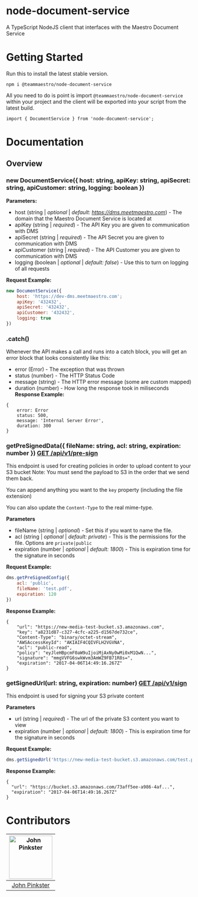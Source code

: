 # node-document-service
A TypeScript NodeJS client that interfaces with the Maestro Document Service

# Getting Started

Run this to install the latest stable version.

```
npm i @teammaestro/node-document-service
```

All you need to do is point is import `@teammaestro/node-document-service` within your project and the client will be exported into your script from the latest build.

`import { DocumentService } from 'node-document-service';`

# Documentation
## Overview
### new DocumentService({ host: string, apiKey: string, apiSecret: string, apiCustomer: string, logging: boolean })
**Parameters:**
* host (string | _optional_ | _default: https://dms.meetmaestro.com_) - The domain that the Maestro Document Service is located at
* apiKey (string | _required_) - The API Key you are given to communication with DMS
* apiSecret (string | _required_) - The API Secret you are given to communication with DMS
* apiCustomer (string | _required_) - The API Customer you are given to communication with DMS
* logging (boolean | _optional_ | _default: false_) - Use this to turn on logging of all requests


**Request Example:**
```javascript
new DocumentService({
    host: 'https://dev-dms.meetmaestro.com';
    apiKey: '432432',
    apiSecret: '432432',
    apiCustomer: '432432',
    logging: true
})
```

### .catch()
Whenever the API makes a call and runs into a catch block, you will get an error block that looks consistently like this:
* error (Error) - The exception that was thrown
* status (number) - The HTTP Status Code
* message (string) - The HTTP error message (some are custom mapped)
* duration (number) - How long the response took in miliseconds
**Response Example:**
```
{
    error: Error
    status: 500,
    message: 'Internal Server Error',
    duration: 300
}
```

### getPreSignedData({ fileName: string, acl: string,  expiration: number }) [GET /api/v1/pre-sign](https://dev-dms.meetmaestro.com:3000/#api-Signing-Pre_Sign_Url)

This endpoint is used for creating policies in order to upload content to your S3 bucket Note: You must send the payload to S3 in the order that we send them back.

You can append anything you want to the `key` property (including the file extension)

You can also update the `Content-Type` to the real mime-type.

**Parameters**
* fileName (string | _optional_) - Set this if you want to name the file.
* acl (string | _optional_ | _default: private_) - This is the permissions for the file. Options are `private|public`
* expiration (number | _optional_ | _default: 1800_) - This is expiration time for the signature in seconds

**Request Example:**
```javascript
dms.getPreSignedConfig({
    acl: 'public',
    fileName: 'test.pdf',
    expiration: 120
})
```

**Response Example:**
```
{
    "url": "https://new-media-test-bucket.s3.amazonaws.com",
    "key": "a8231d87-c327-4cfc-a225-d1567de732ce",
    "Content-Type": "binary/octet-stream",
    "AWSAccessKeyId": "AKIAIF4CQIVFLH2VGVNA",
    "acl": "public-read",
    "policy": "eyJleHBpcmF0aW9uIjoiMjAxNy0wMi0xM1QwN...",
    "signature": "mmgVVFG6swkWvm3AmWZ9FB71R8s=",
    "expiration": "2017-04-06T14:49:16.267Z"
}
```

### getSignedUrl(url: string, expiration: number) [GET /api/v1/sign](https://dev-dms.meetmaestro.com:3000/#api-Signing-Sign_Url)
This endpoint is used for signing your S3 private content

**Parameters**
* url (string | _required_) - The url of the private S3 content you want to view
* expiration (number | _optional_ | _default: 1800_) - This is expiration time for the signature in seconds

**Request Example:**
```javascript
dms.getSignedUrl('https://new-media-test-bucket.s3.amazonaws.com/test.pdf', 2000)
```
**Response Example:**
```
{
  "url": "https://bucket.s3.amazonaws.com/73aff5ee-a986-4af...",
  "expiration": "2017-04-06T14:49:16.267Z"
}
```

# Contributors

[<img alt="John Pinkster" src="https://avatars1.githubusercontent.com/u/5350861?v=3&s=460" width="117">](https://github.com/jpinkster)|
:---: |
[John Pinkster](https://github.com/jpinkster)|
